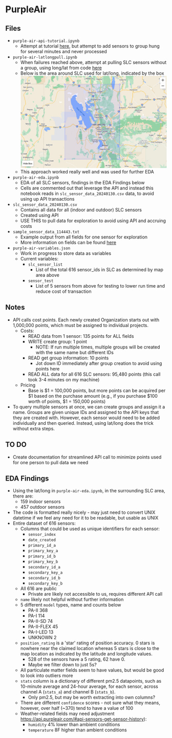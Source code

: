 # PurpleAir
## Files
- `purple-air-api-tutorial.ipynb`
    - Attempt at tutorial [here](https://community.purpleair.com/t/making-api-calls-with-the-purpleair-api/180), but attempt to add sensors to group hung for several minutes and never processed
- `purple-air-latlongpull.ipynb`
    - When failures reached above, attempt at pulling SLC sensors without a group, using long/lat from code [here](https://community.purpleair.com/t/aqi-location-bound-list-of-sensors-limited/3343)
    - Below is the area around SLC used for lat/long, indicated by the box
![slc_lat_long_box](slc_lat_long_box.png)
    - This approach worked really well and was used for further EDA
- `purple-air-eda.ipynb`
    - EDA of all SLC sensors, findings in the EDA Findings below
    - Cells are commented out that leverage the API and instead this notebook reads in `slc_sensor_data_20240130.csv` data, to avoid using up API transactions
- `slc_sensor_data_20240130.csv`
    - Contains all data for all (indoor and outdoor) SLC sensors
    - Created using API
    - USE THIS to pull data for exploration to avoid using API and accruing costs
- `sample_sensor_data_114443.txt`
    - Example output from all fields for one sensor for exploration
    - More information on fields can be found [here](https://api.purpleair.com/#api-sensors-get-sensors-data)
- `purple-air-variables.json`
    - Work in progress to store data as variables
    - Current variables:
        - `slc_sensor_list`
            - List of the total 616 sensor_ids in SLC as determined by map area above
        - `sensor_test`
            - List of 5 sensors from above for testing to lower run time and reduce cost of transaction
## Notes
- API calls cost points. Each newly created Organization starts out with 1,000,000 points, which must be assigned to individual projects.
    - Costs:
        - READ data from 1 sensor: 135 points for ALL fields
        - WRITE create group: 1 point
            - NOTE: If run multiple times, multiple groups will be created with the same name but different IDs
        - READ get group information: 10 points
            - Jot down ID immediately after group creation to avoid using points here
        - READ ALL data for all 616 SLC sensors: 95,480 points (this call took 3-4 minutes on my machine)
    - Pricing
        - Base is $1 = 100,000 points, but more points can be acquired per $1 based on the purchase amount (e.g., if you purchase $100 worth of points, $1 = 150,000 points)
- To query multiple sensors at once, we can create groups and assign it a name. Groups are given unique IDs and assigned to the API keys that they are created with. However, each sensor would need to be added individually and then queried. Instead, using lat/long does the trick without extra steps.
## TO DO
- Create documentation for streamlined API call to minimize points used for one person to pull data we need
## EDA Findings
- Using the lat/long in `purple-air-eda.ipynb`, in the surrounding SLC area, there are:
    - 159 indoor sensors
    - 457 outdoor sensors
- The code is formatted really nicely - may just need to convert UNIX datetime if we feel any need for it to be readable, but usable as UNIX
- Entire dataset of 616 sensors:
    - Columns that could be used as unique identifiers for each sensor:
        - `sensor_index`
        - `date_created`
        - `primary_id_a`
        - `primary_key_a`
        - `primary_id_b`
        - `primary_key_b`
        - `secondary_id_a`
        - `secondary_key_a`
        - `secondary_id_b`
        - `secondary_key_b`
    - All 616 are public
        - Private are likely not accessible to us, requires different API call
    - `name` likely not helpful without further information
    - 5 different `model` types, name and counts below
        - PA-II         368
        - PA-I          114
        - PA-II-SD       74
        - PA-II-FLEX     45
        - PA-I-LED       13
        - UNKNOWN         2
    - `position_rating` is a 'star' rating of position accuracy. 0 stars is nowhere near the claimed location whereas 5 stars is close to the map location as indicated by the latitude and longitude values.
        - 528 of the sensors have a 5 rating, 62 have 0.
        - Maybe we filter down to just 5s?
    - All particulate matter fields seem to have values, but would be good to look into outliers more
    - `stats` column is a dictionary of different pm2.5 datapoints, such as 10-minute average and 24-hour average, for each sensor, across channel A (`stats_a`) and channel B (`stats_b`).
        - Only pm2.5, but may be worth extracting into own columns?
    - There are different `confidence` scores - not sure what they means, however, over half (~370) tend to have a value of 100
    - Weather-related fields may need adjustment https://api.purpleair.com/#api-sensors-get-sensor-history):
        - `humidity` 4% lower than ambient conditions
        - `temperature` 8F higher than ambient conditions